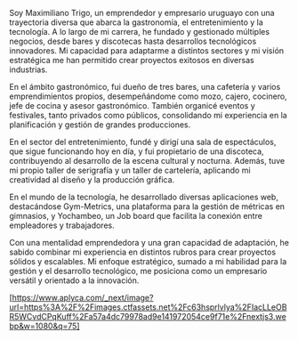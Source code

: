 Soy Maximiliano Trigo, un emprendedor y empresario uruguayo con una trayectoria diversa que abarca la gastronomía, el entretenimiento y la tecnología. A lo largo de mi carrera, he fundado y gestionado múltiples negocios, desde bares y discotecas hasta desarrollos tecnológicos innovadores. Mi capacidad para adaptarme a distintos sectores y mi visión estratégica me han permitido crear proyectos exitosos en diversas industrias.

En el ámbito gastronómico, fui dueño de tres bares, una cafetería y varios emprendimientos propios, desempeñándome como mozo, cajero, cocinero, jefe de cocina y asesor gastronómico. También organicé eventos y festivales, tanto privados como públicos, consolidando mi experiencia en la planificación y gestión de grandes producciones.

En el sector del entretenimiento, fundé y dirigí una sala de espectáculos, que sigue funcionando hoy en día, y fui propietario de una discoteca, contribuyendo al desarrollo de la escena cultural y nocturna. Además, tuve mi propio taller de serigrafía y un taller de cartelería, aplicando mi creatividad al diseño y la producción gráfica.

En el mundo de la tecnología, he desarrollado diversas aplicaciones web, destacándose Gym-Metrics, una plataforma para la gestión de métricas en gimnasios, y Yochambeo, un Job board que facilita la conexión entre empleadores y trabajadores.

Con una mentalidad emprendedora y una gran capacidad de adaptación, he sabido combinar mi experiencia en distintos rubros para crear proyectos sólidos y escalables. Mi enfoque estratégico, sumado a mi habilidad para la gestión y el desarrollo tecnológico, me posiciona como un empresario versátil y orientado a la innovación.

[https://www.aplyca.com/_next/image?url=https%3A%2F%2Fimages.ctfassets.net%2Fc63hsprlvlya%2FIacLLeOBR5WCvdCPqKuff%2Fa57a4dc79978ad9e141972054ce9f71e%2Fnextjs3.webp&w=1080&q=75]
